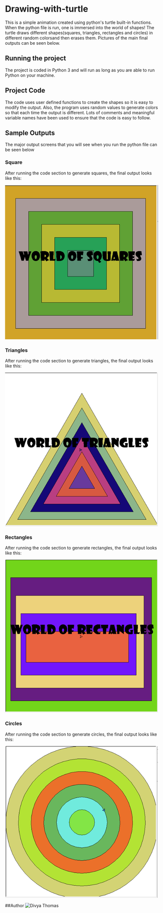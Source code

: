 # Drawing-with-turtle

This is a simple animation created using python's turtle built-in functions. When the python file is run, one is immersed into the world of shapes! The turtle draws different shapes(squares, triangles, rectangles and circles) in different random colorsand then erases them. Pictures of the main final outputs can be seen below.

## Running the project

The project is coded in Python 3 and will run as long as you are able to run Python on your machine.

## Project Code
The code uses user defined functions to create the shapes so it is easy to modify the output. Also, the program uses random values to generate colors so that each time the output is different. Lots of comments and meaningful variable names have been used to ensure that the code is easy to follow. 

## Sample Outputs

The major output screens that you will see when you run the python file can be seen below

### Square

After running the code section to generate squares, the final output looks like this:

![Square output](./worldofshapes2.PNG)


### Triangles

After running the code section to generate triangles, the final output looks like this:

![Triangles output](./worldofshapes1.PNG)


### Rectangles

After running the code section to generate rectangles, the final output looks like this:

![Rectangles output](./worldofshapes4.PNG)


### Circles

After running the code section to generate circles, the final output looks like this:

![Circles output](./worldofshapes3.PNG)


##Author
![Divya Thomas](https://www.linkedin.com/in/divya-thomas-sfu/)
